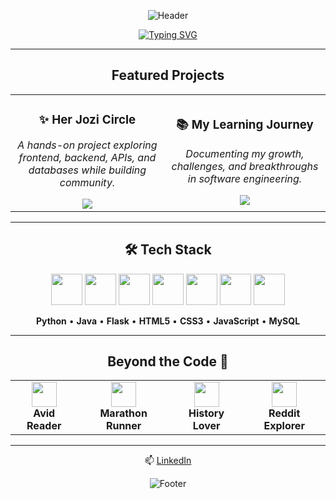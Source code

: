 <div align="center">

![Header](https://capsule-render.vercel.app/api?type=waving&color=6C63FF&height=150&section=header&text=Hi,%20I'm%20Antonette!%20👾&fontColor=fff&fontSize=35)

[![Typing SVG](https://readme-typing-svg.herokuapp.com?font=Fira+Code&size=22&pause=1000&color=6C63FF&center=true&vCenter=true&width=650&lines=+Software+Engineer;Quality+Assurance+%26+Testing+Engineer;Driven+%26+Results-Oriented;Collaborator+%26+Team+Player;Creative+Frontend+Enthusiast;Community+Builder+at+Heart)](https://git.io/typing-svg)

---

## Featured Projects  
   
<table align="center">
  <tr>
    <td align="center" width="400">
      <h3>✨ Her Jozi Circle</h3>
      <p><em>A hands-on project exploring frontend, backend, APIs, and databases while building community.</em></p>
      <a href="https://github.com/nettemhandu/Her-Jozi-Circle">
        <img src="https://img.shields.io/badge/View_Project-6C63FF?style=for-the-badge&logo=github&logoColor=white" />
      </a>
    </td>
    <td align="center" width="400">
      <h3>📚 My Learning Journey</h3>
      <p><em>Documenting my growth, challenges, and breakthroughs in software engineering.</em></p>
      <a href="https://github.com/nettemhandu/My-learning-journey">
        <img src="https://img.shields.io/badge/Follow_Journey-6C63FF?style=for-the-badge&logo=github&logoColor=white" />
      </a>
    </td>
  </tr>
</table>

---

## 🛠️ Tech Stack  

<div align="center">
  
<img src="https://cdn.jsdelivr.net/gh/devicons/devicon/icons/python/python-original.svg" width="50" height="50" />
<img src="https://cdn.jsdelivr.net/gh/devicons/devicon/icons/java/java-original.svg" width="50" height="50" />
<img src="https://cdn.jsdelivr.net/gh/devicons/devicon/icons/flask/flask-original.svg" width="50" height="50" />
<img src="https://cdn.jsdelivr.net/gh/devicons/devicon/icons/html5/html5-original.svg" width="50" height="50" />
<img src="https://cdn.jsdelivr.net/gh/devicons/devicon/icons/css3/css3-original.svg" width="50" height="50" />
<img src="https://cdn.jsdelivr.net/gh/devicons/devicon/icons/javascript/javascript-original.svg" width="50" height="50" />
<img src="https://cdn.jsdelivr.net/gh/devicons/devicon/icons/mysql/mysql-original.svg" width="50" height="50" />

<br>

**Python** • **Java** • **Flask** • **HTML5** • **CSS3** • **JavaScript** • **MySQL**

</div>

---
## Beyond the Code 🌟

<div align="center">

<table>
  <tr>
    <td align="center">
      <img src="https://img.icons8.com/fluency/48/000000/book-shelf.png" width="40"/>
      <br/>
      <strong>Avid Reader</strong>
    </td>
    <td align="center">
      <img src="https://img.icons8.com/fluency/48/000000/running.png" width="40"/>
      <br/>
      <strong>Marathon Runner</strong>
    </td>
    <td align="center">
      <img src="https://img.icons8.com/fluency/48/000000/coliseum.png" width="40"/>
      <br/>
      <strong>History Lover</strong>
    </td>
    <td align="center">
      <img src="https://img.icons8.com/fluency/48/000000/reddit.png" width="40"/>
      <br/>
      <strong>Reddit Explorer</strong>
    </td>
  </tr>
</table>

</div>

---

📫 [LinkedIn](https://www.linkedin.com/in/antonette-mhandu-2447a9240)

![Footer](https://capsule-render.vercel.app/api?type=waving&color=6C63FF&height=100&section=footer)

</div>
